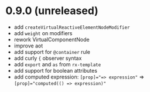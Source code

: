 # 0.9.0 (unreleased)

- add `createVirtualReactiveElementNodeModifier`
- add `weight` on modifiers
- rework VirtualComponentNode
- improve aot
- add support for `@container` rule
- add curly `{` observer syntax
- add `export` and `as` from `rx-template`
- add support for boolean attributes
- add computed expression: `[prop]="=> expression"` => `[prop]="computed(() => expression)"`


